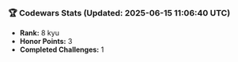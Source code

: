 ### 🏆 Codewars Stats (Updated: 2025-06-15 11:06:40 UTC)

- **Rank:** 8 kyu
- **Honor Points:** 3
- **Completed Challenges:** 1
